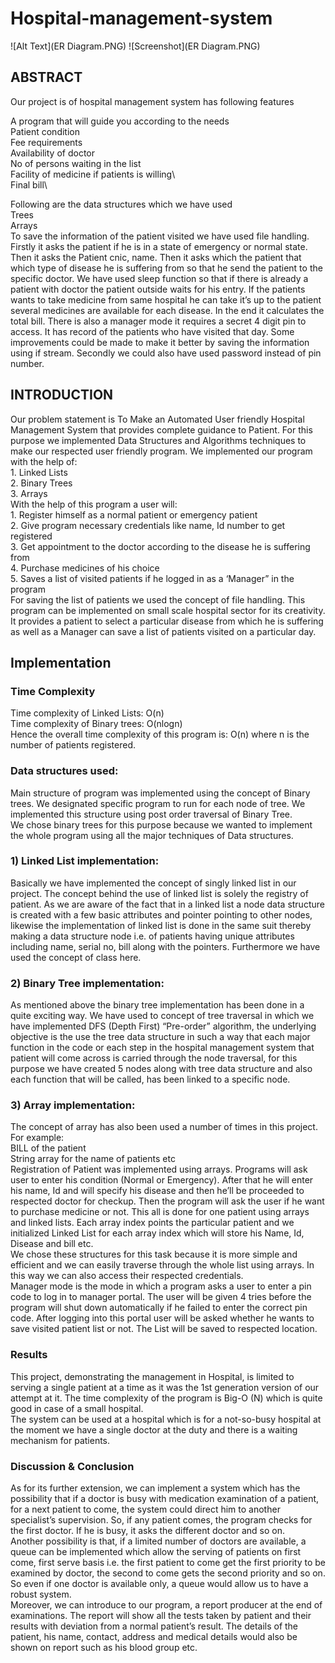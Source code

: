# Hospital-management-system

![Alt Text](ER Diagram.PNG)
![Screenshot](ER Diagram.PNG)


## ABSTRACT
Our project is of hospital management system has following features

A program that will guide you according to the needs\
Patient condition\
Fee requirements\
Availability of doctor\
No of persons waiting in the list\
Facility of medicine if patients is willing\  
Final bill\

Following are the data structures which we have used\
Trees\
Arrays\
To save the information of the patient visited we have used file handling. Firstly it asks the patient if he is in a state of emergency or normal state. Then it asks the Patient cnic, name. Then it asks which the patient that which type of disease he is suffering from so that he send the patient to the specific doctor. We have used sleep function so that if there is already a patient with doctor the patient outside waits for his entry. If the patients wants to take medicine from same hospital he can take it’s up to the patient several medicines are available for each disease. In the end it calculates the total bill.  There is also a manager mode it requires a secret 4 digit pin to access. It has record of the patients who have visited that day. Some improvements could be made to make it better by saving the information using if stream. Secondly we could also have used password instead of pin number.

## INTRODUCTION
Our problem statement is To Make an Automated User friendly Hospital Management System that provides complete guidance to Patient.
For this purpose we implemented Data Structures and Algorithms techniques to make our respected user friendly program. We implemented our program with the help of:\
    1. Linked Lists\
    2. Binary Trees\
    3. Arrays\
With the help of this program a user will:\
    1. Register himself as a normal patient or emergency patient\
    2. Give program necessary credentials like name, Id number to get registered\
    3. Get appointment to the doctor according to the disease he is suffering from\
    4. Purchase medicines of his choice\
    5. Saves a list of visited patients if he logged in as a ‘Manager” in the program\
For saving the list of patients we used the concept of file handling. This program can be implemented on small scale hospital sector for its creativity. It provides a patient to select a particular disease from which he is suffering as well as a Manager can save a list of patients visited on a particular day.
## Implementation
### Time Complexity
Time complexity of Linked Lists: O(n)\
Time complexity of Binary trees: O(nlogn)\
Hence the overall time complexity of this program is: O(n) where n is the number of patients registered.
### Data structures used:
Main structure of program was implemented using the concept of Binary trees. We designated specific program to run for each node of tree. We implemented this structure using post order traversal of Binary Tree.\
We chose binary trees for this purpose because we wanted to implement the whole program using all the major techniques of Data structures.
### 1) Linked List implementation:
Basically we have implemented the concept of singly linked list in our project. The concept behind the use of linked list is solely the registry of patient. As we are aware of the fact that in a linked list a node data structure is created with a few basic attributes and pointer pointing to other nodes, likewise the implementation of linked list is done in the same suit thereby making a data structure node i.e. of patients having unique attributes including name, serial no, bill along with the pointers. Furthermore we have used the concept of class here.
### 2) Binary Tree implementation:
As mentioned above the binary tree implementation has been done in a quite exciting way. We have used to concept of tree traversal in which we have implemented DFS (Depth First) “Pre-order” algorithm, the underlying objective is the use the tree data structure in such a way that each major function in the code or each step in the hospital management system that patient will come across is carried through the node traversal, for this purpose we have created 5 nodes along with tree data structure and also each function that will be called, has been linked to a specific node.
### 3) Array implementation:
The concept of array has also been used a number of times in this project.\
For example:\
BILL of the patient\
String array for the name of patients etc\
Registration of Patient was implemented using arrays. Programs will ask user to enter his condition (Normal or Emergency). After that he will enter his name, Id and will specify his disease and then he’ll be proceeded to respected doctor for checkup. Then the program will ask the user if he want to purchase medicine or not. This all is done for one patient using arrays and linked lists. Each array index points the particular patient and we initialized Linked List for each array index which will store his Name, Id, Disease and bill etc.\
We chose these structures for this task because it is more simple and efficient and we can easily traverse through the whole list using arrays. In this way we can also access their respected credentials.\
Manager mode is the mode in which a program asks a user to enter a pin code to log in to manager portal. The user will be given 4 tries before the program will shut down automatically if he failed to enter the correct pin code. After logging into this portal user will be asked whether he wants to save visited patient list or not. The List will be saved to respected location.  
### Results
This project, demonstrating the management in Hospital, is limited to serving a single patient at a time as it was the 1st generation version of our attempt at it. The time complexity of the program is Big-O (N) which is quite good in case of a small hospital.\
The system can be used at a hospital which is for a not-so-busy hospital at the moment we have a single doctor at the duty and there is a waiting mechanism for patients.
### Discussion & Conclusion
As for its further extension, we can implement a system which has the possibility that if a doctor is busy with medication examination of a patient, for a next patient to come, the system could direct him to another specialist’s supervision. So, if any patient comes, the program checks for the first doctor. If he is busy, it asks the different doctor and so on.\
Another possibility is that, if a limited number of doctors are available, a queue can be implemented which allow the serving of patients on first come, first serve basis i.e. the first patient to come get the first priority to be examined by doctor, the second to come gets the second priority and so on. So even if one doctor is available only, a queue would allow us to have a robust system.\
 Moreover, we can introduce to our program, a report producer at the end of examinations. The report will show all the tests taken by patient and their results with deviation from a normal patient’s result. The details of the patient, his name, contact, address and medical details would also be shown on report such as his blood group etc.
